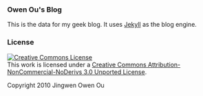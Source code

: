 ### Owen Ou's Blog

This is the data for my geek blog. It uses [Jekyll][1] as the blog engine. 


### License

<a rel="license" href="http://creativecommons.org/licenses/by-nc-nd/3.0/"><img alt="Creative Commons License" style="border-width:0" src="http://i.creativecommons.org/l/by-nc-nd/3.0/80x15.png" /></a><br />This work is licensed under a <a rel="license" href="http://creativecommons.org/licenses/by-nc-nd/3.0/">Creative Commons Attribution-NonCommercial-NoDerivs 3.0 Unported License</a>.

Copyright 2010 Jingwen Owen Ou

[1]: http://github.com/mojombo/jekyll/